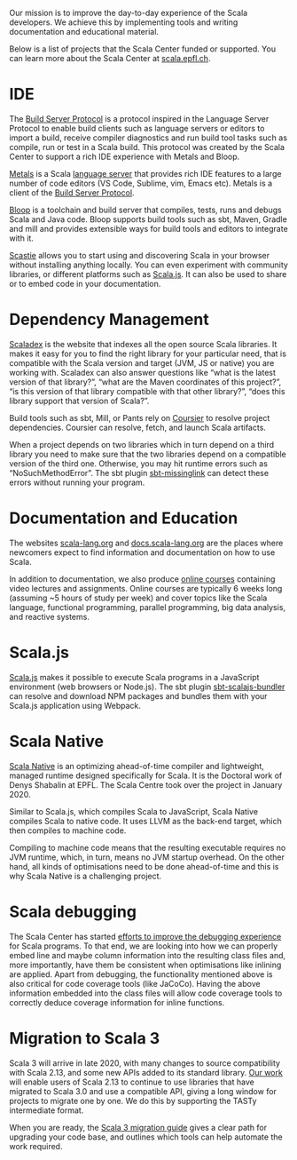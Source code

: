Our mission is to improve the day-to-day experience of the Scala developers. We achieve this by implementing tools and writing documentation and educational material.

Below is a list of projects that the Scala Center funded or supported. You can learn more about the Scala Center at [scala.epfl.ch](https://scala.epfl.ch).

# IDE


The [Build Server Protocol](https://build-server-protocol.github.io/) is a protocol inspired in the Language Server Protocol to enable build clients such as language servers or editors to import a build, receive compiler diagnostics and run build tool tasks such as compile, run or test in a Scala build. This protocol was created by the Scala Center to support a rich IDE experience with Metals and Bloop.

[Metals](https://scalameta.org/metals/) is a Scala [language server](https://microsoft.github.io/language-server-protocol/) that provides rich IDE features to a large number of code editors (VS Code, Sublime, vim, Emacs etc). Metals is a client of the [Build Server Protocol](https://build-server-protocol.github.io/).

[Bloop](https://scalacenter.github.io/bloop/) is a toolchain and build server that compiles, tests, runs and debugs Scala and Java code. Bloop supports build tools such as sbt, Maven, Gradle and mill and provides extensible ways for build tools and editors to integrate with it.

[Scastie](https://scastie.scala-lang.org/) allows you to start using and discovering Scala in your browser without installing anything locally. You can even experiment with community libraries, or different platforms such as [Scala.js](https://www.scala-js.org/). It can also be used to share or to embed code in your documentation.

# Dependency Management

[Scaladex](https://index.scala-lang.org/) is the website that indexes all the open source Scala libraries. It makes it easy for you to find the right library for your particular need, that is compatible with the Scala version and target (JVM, JS or native) you are working with. Scaladex can also answer questions like “what is the latest version of that library?”, “what are the Maven coordinates of this project?”, “is this version of that library compatible with that other library?”, “does this library support that version of Scala?”.

Build tools such as sbt, Mill, or Pants rely on [Coursier](https://get-coursier.io/) to resolve project dependencies. Coursier can resolve, fetch, and launch Scala artifacts.

When a project depends on two libraries which in turn depend on a third library you need to make sure that the two libraries depend on a compatible version of the third one. Otherwise, you may hit runtime errors such as “NoSuchMethodError”. The sbt plugin [sbt-missinglink](https://github.com/scalacenter/sbt-missinglink) can detect these errors without running your program.

# Documentation and Education

The websites [scala-lang.org](https://www.scala-lang.org/) and [docs.scala-lang.org](https://docs.scala-lang.org/) are the places where newcomers expect to find information and documentation on how to use Scala.

In addition to documentation, we also produce [online courses](https://docs.scala-lang.org/learn.html) containing video lectures and assignments. Online courses are typically 6 weeks long (assuming ~5 hours of study per week) and cover topics like the Scala language, functional programming, parallel programming, big data analysis, and reactive systems.

# Scala.js

[Scala.js](http://www.scala-js.org/) makes it possible to execute Scala programs in a JavaScript environment (web browsers or Node.js). The sbt plugin [sbt-scalajs-bundler](https://scalacenter.github.io/scalajs-bundler/) can resolve and download NPM packages and bundles them with your Scala.js application using Webpack.

# Scala Native

[Scala Native](https://scala-native.readthedocs.io/en/v0.3.9-docs/) is an optimizing ahead-of-time compiler and lightweight, managed runtime designed specifically for Scala. It is the Doctoral work of Denys Shabalin at EPFL. The Scala Centre took over the project in January 2020.

Similar to Scala.js, which compiles Scala to JavaScript, Scala Native compiles Scala to native code. It uses LLVM as the back-end target, which then compiles to machine code.

Compiling to machine code means that the resulting executable requires no JVM runtime, which, in turn, means no JVM startup overhead. On the other hand, all kinds of optimisations need to be done ahead-of-time and this is why Scala Native is a challenging project.

# Scala debugging

The Scala Center has started [efforts to improve the debugging experience](https://github.com/scalacenter/advisoryboard/blob/master/proposals/022-jsr-45.md) for Scala programs. To that end, we are looking into how we can properly embed line and maybe column information into the resulting class files and, more importantly, have them be consistent when optimisations like inlining are applied.
Apart from debugging, the functionality mentioned above is also critical for code coverage tools (like JaCoCo). Having the above information embedded into the class files will allow code coverage tools to correctly deduce coverage information for inline functions.

# Migration to Scala 3

Scala 3 will arrive in late 2020, with many changes to source compatibility with Scala 2.13, and some new APIs added to its standard library. [Our work](https://github.com/scala/scala/pull/8865) will enable users of Scala 2.13 to continue to use libraries that have migrated to Scala 3.0 and use a compatible API, giving a long window for projects to migrate one by one. We do this by supporting the TASTy intermediate format.

When you are ready, the [Scala 3 migration guide](https://github.com/scalacenter/scala-3-migration-guide) gives a clear path for upgrading your code base, and outlines which tools can help automate the work required.

